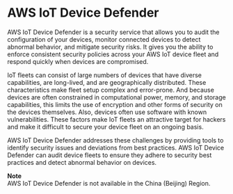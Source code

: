 # AWS IoT Device Defender<a name="device-defender"></a>

AWS IoT Device Defender is a security service that allows you to audit the configuration of your devices, monitor connected devices to detect abnormal behavior, and mitigate security risks\. It gives you the ability to enforce consistent security policies across your AWS IoT device fleet and respond quickly when devices are compromised\. 

IoT fleets can consist of large numbers of devices that have diverse capabilities, are long\-lived, and are geographically distributed\. These characteristics make fleet setup complex and error\-prone\. And because devices are often constrained in computational power, memory, and storage capabilities, this limits the use of encryption and other forms of security on the devices themselves\. Also, devices often use software with known vulnerabilities\. These factors make IoT fleets an attractive target for hackers and make it difficult to secure your device fleet on an ongoing basis\.

AWS IoT Device Defender addresses these challenges by providing tools to identify security issues and deviations from best practices\.  AWS IoT Device Defender can audit device fleets to ensure they adhere to security best practices and detect abnormal behavior on devices\.  

**Note**  
AWS IoT Device Defender is not available in the China \(Beijing\) Region\.